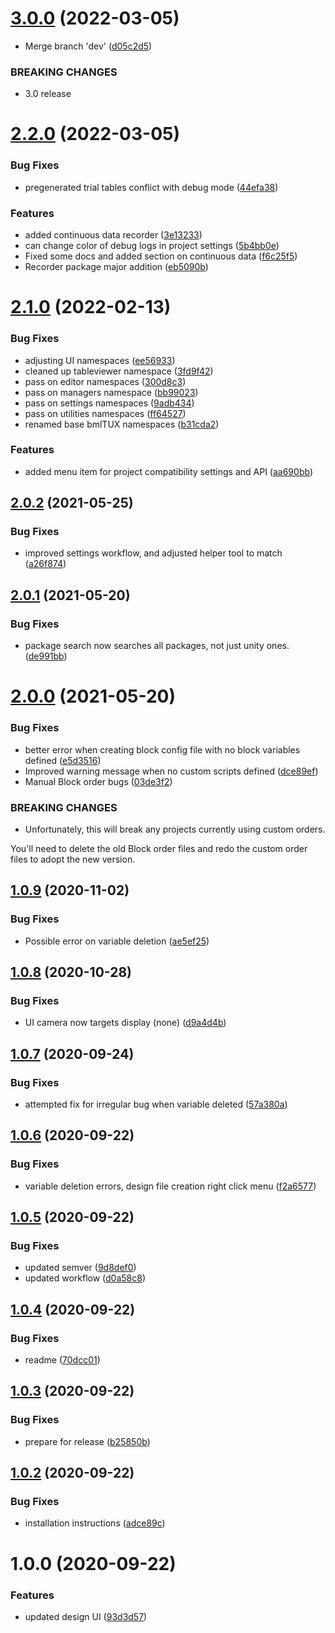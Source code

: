 # [3.0.0](https://github.com/BioMotionLab/TUX/compare/release/2.2.0...release/3.0.0) (2022-03-05)


* Merge branch 'dev' ([d05c2d5](https://github.com/BioMotionLab/TUX/commit/d05c2d58e1b603039beaf1038d31fea00f47f13e))


### BREAKING CHANGES

* 3.0 release

# [2.2.0](https://github.com/BioMotionLab/TUX/compare/release/2.1.0...release/2.2.0) (2022-03-05)


### Bug Fixes

* pregenerated trial tables conflict with debug mode ([44efa38](https://github.com/BioMotionLab/TUX/commit/44efa38f598b3cd87179e41d9798dd0104668b39))


### Features

* added continuous data recorder ([3e13233](https://github.com/BioMotionLab/TUX/commit/3e132337204ea23928aefb6e38900695a715eddb))
* can change color of debug logs in project settings ([5b4bb0e](https://github.com/BioMotionLab/TUX/commit/5b4bb0e6c31a0997894f43eb61951607ea0e6528))
* Fixed some docs and added section on continuous data ([f6c25f5](https://github.com/BioMotionLab/TUX/commit/f6c25f5d5696aac36bdca0e1bf3942bc64632d4b))
* Recorder package major addition ([eb5090b](https://github.com/BioMotionLab/TUX/commit/eb5090bbd8bd26ae0f329023fe7914b0e707654e))

# [2.1.0](https://github.com/BioMotionLab/TUX/compare/release/2.0.2...release/2.1.0) (2022-02-13)


### Bug Fixes

* adjusting UI namespaces ([ee56933](https://github.com/BioMotionLab/TUX/commit/ee56933d3e8f69a22c55c6ef1504627f4684047f))
* cleaned up tableviewer namespace ([3fd9f42](https://github.com/BioMotionLab/TUX/commit/3fd9f422f3bf6dd4b357d608141cc43d772bdd0a))
* pass on editor namespaces ([300d8c3](https://github.com/BioMotionLab/TUX/commit/300d8c3109453288490ea31042c075f2651de36e))
* pass on managers namespace ([bb99023](https://github.com/BioMotionLab/TUX/commit/bb990238f790324f0d8bcbfa36303fe57aef37c6))
* pass on settings namespaces ([9adb434](https://github.com/BioMotionLab/TUX/commit/9adb43405cec611168bd6cc6032b14dfb0fd1f50))
* pass on utilities namespaces ([ff64527](https://github.com/BioMotionLab/TUX/commit/ff64527680bdf86483d72e8f5a2bf8692fd74c81))
* renamed base bmlTUX namespaces ([b31cda2](https://github.com/BioMotionLab/TUX/commit/b31cda2a1ebf7a36574eb97dd9e9fe58ef259a38))


### Features

* added menu item for project compatibility settings and API ([aa690bb](https://github.com/BioMotionLab/TUX/commit/aa690bb9f83b90d50d4a9ff77ac38b9718df2a90))

## [2.0.2](https://github.com/BioMotionLab/TUX/compare/release/2.0.1...release/2.0.2) (2021-05-25)


### Bug Fixes

* improved settings workflow, and adjusted helper tool to match ([a26f874](https://github.com/BioMotionLab/TUX/commit/a26f874c9f1f6f0415c3c814a4e705a1c929e774))

## [2.0.1](https://github.com/BioMotionLab/TUX/compare/release/2.0.0...release/2.0.1) (2021-05-20)


### Bug Fixes

* package search now searches all packages, not just unity ones. ([de991bb](https://github.com/BioMotionLab/TUX/commit/de991bbf5f9d0d6a89093df0f84a97c9b7dd0f7a))

# [2.0.0](https://github.com/BioMotionLab/TUX/compare/release/1.0.9...release/2.0.0) (2021-05-20)


### Bug Fixes

* better error when creating block config file with no block variables defined ([e5d3516](https://github.com/BioMotionLab/TUX/commit/e5d3516c8819580e0da4eea5ca702be2be3e88cc))
* Improved warning message when no custom scripts defined ([dce89ef](https://github.com/BioMotionLab/TUX/commit/dce89ef10cb8487f9a3c3caf9991109ac08d393c))
* Manual Block order bugs ([03de3f2](https://github.com/BioMotionLab/TUX/commit/03de3f21a0491f7771f476549c1d664645b0a553))


### BREAKING CHANGES

* Unfortunately, this will break any projects currently using custom orders.

You'll need to delete the old Block order files and redo the custom order files to adopt the new version.

## [1.0.9](https://github.com/BioMotionLab/TUX/compare/release/1.0.8...release/1.0.9) (2020-11-02)


### Bug Fixes

* Possible error on variable deletion ([ae5ef25](https://github.com/BioMotionLab/TUX/commit/ae5ef2565ad1faac1e966834cb0dd1c3b12f2424))

## [1.0.8](https://github.com/BioMotionLab/TUX/compare/release/1.0.7...release/1.0.8) (2020-10-28)


### Bug Fixes

* UI camera now targets display (none) ([d9a4d4b](https://github.com/BioMotionLab/TUX/commit/d9a4d4bd10ec53db5959247afe05b15910f5dfc1))

## [1.0.7](https://github.com/BioMotionLab/TUX/compare/release/1.0.6...release/1.0.7) (2020-09-24)


### Bug Fixes

* attempted fix for irregular bug when variable deleted ([57a380a](https://github.com/BioMotionLab/TUX/commit/57a380ad43f605f28cad3b04e7b789a849cacc2a))

## [1.0.6](https://github.com/BioMotionLab/TUX/compare/release/1.0.5...release/1.0.6) (2020-09-22)


### Bug Fixes

* variable deletion errors, design file creation right click menu ([f2a6577](https://github.com/BioMotionLab/TUX/commit/f2a6577d5153ed4728c3dfe46b8255ae88216f05))

## [1.0.5](https://github.com/BioMotionLab/TUX/compare/release/1.0.4...release/1.0.5) (2020-09-22)


### Bug Fixes

* updated semver ([9d8def0](https://github.com/BioMotionLab/TUX/commit/9d8def007375837d242152021804ee226fcd9c70))
* updated workflow ([d0a58c8](https://github.com/BioMotionLab/TUX/commit/d0a58c811abe4321ce9c80af0d745039b915e13d))

## [1.0.4](https://github.com/BioMotionLab/TUX/compare/release/1.0.3...release/1.0.4) (2020-09-22)


### Bug Fixes

* readme ([70dcc01](https://github.com/BioMotionLab/TUX/commit/70dcc01c3a9be75669cd336039a050a0d90cc720))

## [1.0.3](https://github.com/BioMotionLab/TUX/compare/release/1.0.2...release/1.0.3) (2020-09-22)


### Bug Fixes

* prepare for release ([b25850b](https://github.com/BioMotionLab/TUX/commit/b25850bd77821de5bddf152191bac613419c7594))

## [1.0.2](https://github.com/BioMotionLab/TUX/compare/release/1.0.1...release/1.0.2) (2020-09-22)


### Bug Fixes

* installation instructions ([adce89c](https://github.com/BioMotionLab/TUX/commit/adce89ce7c3cc01c6b672f641050497cfc8f7d0e))

# 1.0.0 (2020-09-22)


### Features

* updated design UI ([93d3d57](https://github.com/BioMotionLab/TUX/commit/93d3d575483f3f8305d729f221b287d0a9147d97))

